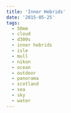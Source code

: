 ```yaml
---
title: 'Inner Hebrids'
date: '2015-05-25'
tags:
  - 50mm
  - cloud
  - d300s
  - inner hebrids
  - isle
  - mull
  - nikon
  - ocean
  - outdoor
  - panorama
  - scotland
  - sea
  - sky
  - water
---
```

